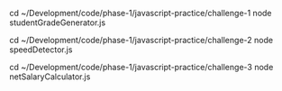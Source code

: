 cd ~/Development/code/phase-1/javascript-practice/challenge-1
node studentGradeGenerator.js

cd ~/Development/code/phase-1/javascript-practice/challenge-2
node speedDetector.js

cd ~/Development/code/phase-1/javascript-practice/challenge-3
node netSalaryCalculator.js
